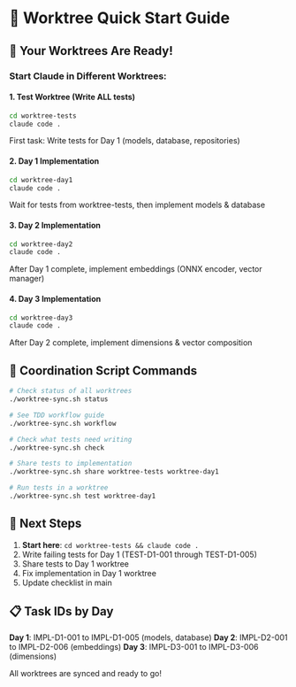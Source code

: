 # 🚀 Worktree Quick Start Guide

## 📂 Your Worktrees Are Ready!

### Start Claude in Different Worktrees:

#### 1. Test Worktree (Write ALL tests)
```bash
cd worktree-tests
claude code .
```
First task: Write tests for Day 1 (models, database, repositories)

#### 2. Day 1 Implementation
```bash
cd worktree-day1
claude code .
```
Wait for tests from worktree-tests, then implement models & database

#### 3. Day 2 Implementation
```bash
cd worktree-day2
claude code .
```
After Day 1 complete, implement embeddings (ONNX encoder, vector manager)

#### 4. Day 3 Implementation
```bash
cd worktree-day3
claude code .
```
After Day 2 complete, implement dimensions & vector composition

## 🔧 Coordination Script Commands

```bash
# Check status of all worktrees
./worktree-sync.sh status

# See TDD workflow guide
./worktree-sync.sh workflow

# Check what tests need writing
./worktree-sync.sh check

# Share tests to implementation
./worktree-sync.sh share worktree-tests worktree-day1

# Run tests in a worktree
./worktree-sync.sh test worktree-day1
```

## 🎯 Next Steps

1. **Start here**: `cd worktree-tests && claude code .`
2. Write failing tests for Day 1 (TEST-D1-001 through TEST-D1-005)
3. Share tests to Day 1 worktree
4. Fix implementation in Day 1 worktree
5. Update checklist in main

## 📋 Task IDs by Day

**Day 1**: IMPL-D1-001 to IMPL-D1-005 (models, database)
**Day 2**: IMPL-D2-001 to IMPL-D2-006 (embeddings)
**Day 3**: IMPL-D3-001 to IMPL-D3-006 (dimensions)

All worktrees are synced and ready to go!